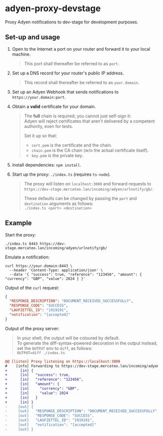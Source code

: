 # adyen-proxy-devstage

Proxy Adyen notifications to dev-stage for development purposes.

## Set-up and usage

1. Open to the Internet a port on your router and forward it to your local machine.
   > This port shall thereafter be referred to as `port`.
2. Set up a DNS record for your router's public IP address.
   > This record shall thereafter be referred to as `your.domain`.
3. Set up an Adyen Webhook that sends notifications to `https://your.domain:port`.
4. Obtain a **valid** certificate for your domain.
   > The **full** chain is required; you cannot just self-sign it:  
   > Adyen will reject certificates that aren't delivered by a competent authority, even for tests.
   >
   > Set it up so that:
   >
   > - `cert.pem` is the certificate and the chain.
   > - `chain.pem` is the CA chain (w/o the actual certificate itself).
   > - `key.pem` is the private key.
5. Install dependencies: `npm install`.
6. Start up the proxy: `./index.ts` (requires `ts-node`).

   > The proxy will listen on `localhost:3000` and forward requests to `https://dev-stage.mercateo.lan/incoming/adyen/urlnotify/gb/`.
   >
   > These defaults can be changed by passing the `port` and `destination` arguments as follows:  
   > `./index.ts <port> <destination>`

## Example

Start the proxy:

```shell
./index.ts 8443 https://dev-stage.mercateo.lan/incoming/adyen/urlnotify/gb/
```

Emulate a notification:

```shell
curl https://your.domain:8443 \
  --header 'Content-Type: application/json' \
  --data '{ "success": true, "reference": "123456", "amount": { "currency": "GBP", "value": 2024 } }'
```

Output of the `curl` request:

```json
{
  "RESPONSE_DESCRIPTION": "DOCUMENT_RECEIVED_SUCCESSFULLY",
  "RESPONSE_CODE": "SUCCESS",
  "LAUFZETTEL_ID": "1919191",
  "notification": "[accepted]"
}
```

Output of the proxy server:

> In your shell, the output will be coloured by default.  
> To generate the diff-syntax–powered decoration in the output instead, set the `OUTPUT` env to `diff`, as follows:  
> `OUTPUT=diff ./index.ts`

```diff
@@ [listen] Proxy listening on https://localhost:3000                                             @@
#    [info] Forwarding to https://dev-stage.mercateo.lan/incoming/adyen/urlnotify/gb/
+      [in] {
+      [in]   "success": true,
+      [in]   "reference": "123456",
+      [in]   "amount": {
+      [in]     "currency": "GBP",
+      [in]     "value": 2024
+      [in]   }
+      [in] }
-     [out] {
-     [out]   "RESPONSE_DESCRIPTION": "DOCUMENT_RECEIVED_SUCCESSFULLY",
-     [out]   "RESPONSE_CODE": "SUCCESS",
-     [out]   "LAUFZETTEL_ID": "1919191",
-     [out]   "notification": "[accepted]"
-     [out] }
```

